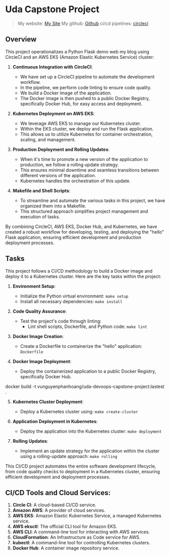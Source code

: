 # Uda Capstone Project

>My website: [My Site](a593aa293405c487782c2a526ec64fac-1026751491.us-west-2.elb.amazonaws.com)
>My github: [Github]()
>ci/cd pipelines: [circleci]()

## Overview

This project operationalizes a Python Flask demo web my blog using CircleCI and an AWS EKS (Amazon Elastic Kubernetes Service) cluster:

1. **Continuous Integration with CircleCI**:
   - We have set up a CircleCI pipeline to automate the development workflow.
   - In the pipeline, we perform code linting to ensure code quality.
   - We build a Docker image of the application.
   - The Docker image is then pushed to a public Docker Registry, specifically Docker Hub, for easy access and deployment.

2. **Kubernetes Deployment on AWS EKS**:
   - We leverage AWS EKS to manage our Kubernetes cluster.
   - Within the EKS cluster, we deploy and run the Flask application.
   - This allows us to utilize Kubernetes for container orchestration, scaling, and management.

3. **Production Deployment and Rolling Updates**:
   - When it's time to promote a new version of the application to production, we follow a rolling update strategy.
   - This ensures minimal downtime and seamless transitions between different versions of the application.
   - Kubernetes handles the orchestration of this update.

4. **Makefile and Shell Scripts**:
   - To streamline and automate the various tasks in this project, we have organized them into a Makefile.
   - This structured approach simplifies project management and execution of tasks.

By combining CircleCI, AWS EKS, Docker Hub, and Kubernetes, we have created a robust workflow for developing, testing, and deploying the "hello" Flask application, ensuring efficient development and production deployment processes.

## Tasks

This project follows a CI/CD methodology to build a Docker image and deploy it to a Kubernetes cluster. Here are the key tasks within the project:

1. **Environment Setup**:
   - Initialize the Python virtual environment: `make setup`
   - Install all necessary dependencies: `make install`

2. **Code Quality Assurance**:
   - Test the project's code through linting:
     - Lint shell scripts, Dockerfile, and Python code: `make lint`

3. **Docker Image Creation**:
   - Create a Dockerfile to containerize the "hello" application: `Dockerfile`

4. **Docker Image Deployment**:
   - Deploy the containerized application to a public Docker Registry, specifically Docker Hub.

docker build -t vunguyenphanhoang/uda-devoops-capstone-project:lastest .

5. **Kubernetes Cluster Deployment**:
   - Deploy a Kubernetes cluster using: `make create-cluster`

6. **Application Deployment in Kubernetes**:
   - Deploy the application into the Kubernetes cluster: `make deployment`

7. **Rolling Updates**:
   - Implement an update strategy for the application within the cluster using a rolling-update approach: `make rolling`


This CI/CD project automates the entire software development lifecycle, from code quality checks to deployment in a Kubernetes cluster, ensuring efficient development and deployment processes.

## CI/CD Tools and Cloud Services:

1. **Circle CI**: A cloud-based CI/CD service.
2. **Amazon AWS**: A provider of cloud services.
3. **AWS EKS**: Amazon Elastic Kubernetes Service, a managed Kubernetes service.
4. **AWS eksctl**: The official CLI tool for Amazon EKS.
5. **AWS CLI**: A command-line tool for interacting with AWS services.
6. **CloudFormation**: An Infrastructure as Code service for AWS.
7. **kubectl**: A command-line tool for controlling Kubernetes clusters.
8. **Docker Hub**: A container image repository service.